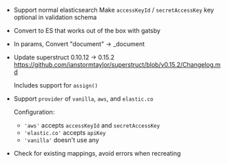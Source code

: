 - Support normal elasticsearch
  Make `accessKeyId` / `secretAccessKey` key optional in validation schema
- Convert to ES that works out of the box with gatsby
- In params, Convert "document" -> \_document
- Update superstruct 0.10.12 -> 0.15.2
  https://github.com/ianstormtaylor/superstruct/blob/v0.15.2/Changelog.md

  Includes support for `assign()`

- Support `provider` of `vanilla`, `aws`, and `elastic.co`

  Configuration:

  - `'aws'` accepts `accessKeyId` and `secretAccessKey`
  - `'elastic.co'` accepts `apiKey`
  - `'vanilla'` doesn't use any

- Check for existing mappings, avoid errors when recreating
